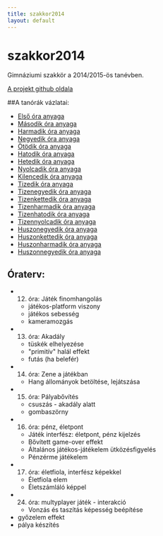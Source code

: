 ```yaml
---
title: szakkor2014
layout: default
---
```

szakkor2014
===========

Gimnáziumi szakkör a 2014/2015-ös tanévben.

[A projekt github oldala](https://github.com/rizsi/szakkor2014)

##A tanórák vázlatai:

 - [Első óra anyaga](orak/sa-01/index.html)
 - [Második óra anyaga](orak/hr-02/index.html)
 - [Harmadik óra anyaga](orak/hr-03/index.html)
 - [Negyedik óra anyaga](orak/sa-04/index.html)
 - [Ötödik óra anyaga](orak/sa-05/index.html)
 - [Hatodik óra anyaga](orak/hr-06/index.html)
 - [Hetedik óra anyaga](orak/hr-07/index.html)
 - [Nyolcadik óra anyaga](orak/sa-08/index.html)
 - [Kilencedik óra anyaga](orak/sa-09/index.html)
 - [Tizedik óra anyaga](orak/sa-10/index.html)
 - [Tizenegyedik óra anyaga](orak/sa-11/index.html)
 - [Tizenkettedik óra anyaga](orak/hr-12/index.html)
 - [Tizenharmadik óra anyaga](orak/hr-13/index.html)
 - [Tizenhatodik óra anyaga](orak/hr-16/index.html)
 - [Tizennyolcadik óra anyaga](orak/sa-18/index.html)
 - [Huszonegyedik óra anyaga](orak/sa-21/index.html)
 - [Huszonkettedik óra anyaga](orak/sa-22/index.html)
 - [Huszonharmadik óra anyaga](orak/sa-23/index.html)
 - [Huszonnegyedik óra anyaga](orak/hr-24/index.html)

## Óraterv:

 - 12. óra: Játék finomhangolás
   - játékos-platform viszony
   - játékos sebesség
   - kameramozgás
 - 13. óra: Akadály
   - tüskék elhelyezése
   - "primitív" halál effekt
   - futás (ha belefér)
 - 14. óra: Zene a játékban
   - Hang állományok betöltése, lejátszása
 - 15. óra: Pályabővítés
   - csuszás - akadály alatt
   - gombaszörny
 - 16. óra: pénz, életpont
   - Játék interfész: életpont, pénz kijelzés
   - Bővített game-over effekt
   - Általános játékos-játékelem ütközésfigyelés
   - Pénzérme játékelem
 - 17. óra: életfiola, interfész képekkel
   - Életfiola elem
   - Életszámláló képpel
 - 24. óra: multyplayer játék - interakció
   - Vonzás és taszítás képesség beépítése
 - győzelem effekt
 - pálya készítés

